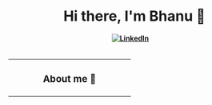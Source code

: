 <h1 align="center"><b>Hi there, I'm Bhanu 🌟</h1>
<div align="center">
<a href="https://www.linkedin.com/in/bhanuprakash1606/"><img src="https://img.shields.io/badge/-LinkedIn-blue" alt="LinkedIn" /></a>&nbsp;
<a href=""><img src="https://img.shields.io/badge/-Portfolio-9cf" alt="" /></a>&nbsp;
<a href=""><img src="https://img.shields.io/badge/-Gmail-critical" alt="" /></a>&nbsp;
</div>

<br />

<table><tr><td valign="top" width="50%">

<h3 align="center">About me 📃</h3>
